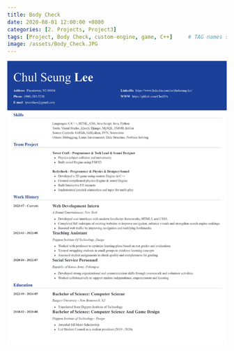 ```yaml
---
title: Body Check
date: 2020-08-01 12:00:00 +0800
categories: [2. Projects, Project3]
tags: [Project, Body Check, custom-engine, game, C++]     # TAG names should always be lowercase
image: /assets/Body_Check.JPG
---
```


![img-description](/assets/ChulSeung_Lee_Resume.jpg)